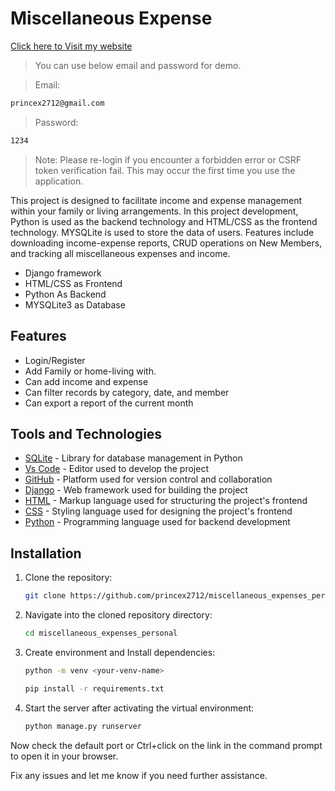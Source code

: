 # Miscellaneous Expense

[Click here to Visit my website](https://miscelaneousexpense.pythonanywhere.com/)

>You can use below email and password for demo.

>Email:

   ```sh
   princex2712@gmail.com
   ```
>Password:

   ```sh
   1234
   ```

> Note: Please re-login if you encounter a forbidden error or CSRF token verification fail. This may occur the first time you use the application.

This project is designed to facilitate income and expense management within your family or living arrangements. In this project development, Python is used as the backend technology and HTML/CSS as the frontend technology. MYSQLite is used to store the data of users. Features include downloading income-expense reports, CRUD operations on New Members, and tracking all miscellaneous expenses and income.

- Django framework
- HTML/CSS as Frontend
- Python As Backend
- MYSQLite3 as Database

## Features

- Login/Register
- Add Family or home-living with.
- Can add income and expense
- Can filter records by category, date, and member
- Can export a report of the current month

## Tools and Technologies

- [SQLite](https://docs.python.org/3/library/sqlite3.html) - Library for database management in Python
- [Vs Code](https://code.visualstudio.com/) - Editor used to develop the project
- [GitHub](https://github.com/) - Platform used for version control and collaboration
- [Django](https://www.djangoproject.com/) - Web framework used for building the project
- [HTML](https://www.w3schools.com/html/) - Markup language used for structuring the project's frontend
- [CSS](https://www.w3schools.com/css/) - Styling language used for designing the project's frontend
- [Python](https://www.python.org/) - Programming language used for backend development

## Installation

1. Clone the repository:

   ```sh
   git clone https://github.com/princex2712/miscellaneous_expenses_personal.git
   ```

2. Navigate into the cloned repository directory:

   ```sh
   cd miscellaneous_expenses_personal
   ```

3. Create environment and Install dependencies:

   ```sh
   python -m venv <your-venv-name>
   ```

   ```sh
   pip install -r requirements.txt
   ```

4. Start the server after activating the virtual environment:

   ```sh
   python manage.py runserver
   ```

Now check the default port or Ctrl+click on the link in the command prompt to open it in your browser.

Fix any issues and let me know if you need further assistance.
